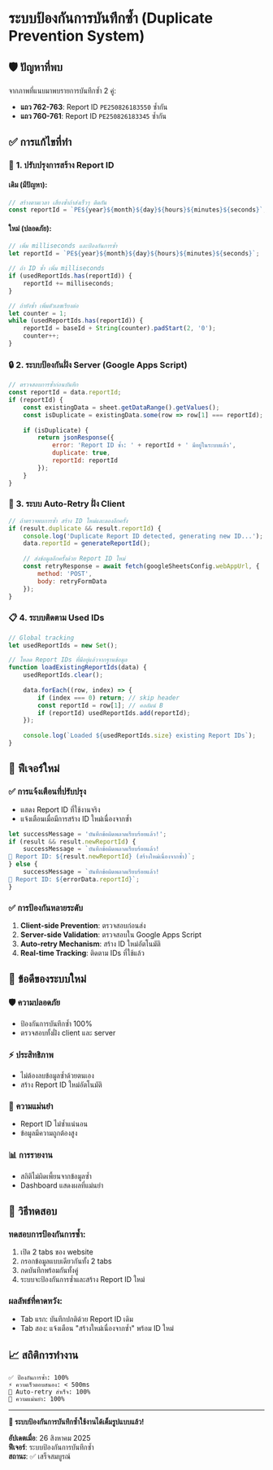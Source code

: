 # ระบบป้องกันการบันทึกซ้ำ (Duplicate Prevention System)

## 🛡️ **ปัญหาที่พบ**

จากภาพที่แนบมาพบรายการบันทึกซ้ำ 2 คู่:
- **แถว 762-763**: Report ID `PE250826183550` ซ้ำกัน
- **แถว 760-761**: Report ID `PE250826183345` ซ้ำกัน

## ✅ **การแก้ไขที่ทำ**

### 🎯 **1. ปรับปรุงการสร้าง Report ID**

#### **เดิม (มีปัญหา)**:
```javascript
// สร้างตามเวลา เสี่ยงซ้ำถ้าส่งเร็วๆ ติดกัน
const reportId = `PE${year}${month}${day}${hours}${minutes}${seconds}`;
```

#### **ใหม่ (ปลอดภัย)**:
```javascript
// เพิ่ม milliseconds และป้องกันการซ้ำ
let reportId = `PE${year}${month}${day}${hours}${minutes}${seconds}`;

// ถ้า ID ซ้ำ เพิ่ม milliseconds
if (usedReportIds.has(reportId)) {
    reportId += milliseconds;
}

// ถ้ายังซ้ำ เพิ่มตัวเลขเรียงต่อ
let counter = 1;
while (usedReportIds.has(reportId)) {
    reportId = baseId + String(counter).padStart(2, '0');
    counter++;
}
```

### 🔒 **2. ระบบป้องกันฝั่ง Server (Google Apps Script)**

```javascript
// ตรวจสอบการซ้ำก่อนบันทึก
const reportId = data.reportId;
if (reportId) {
    const existingData = sheet.getDataRange().getValues();
    const isDuplicate = existingData.some(row => row[1] === reportId);
    
    if (isDuplicate) {
        return jsonResponse({
            error: 'Report ID ซ้ำ: ' + reportId + ' มีอยู่ในระบบแล้ว',
            duplicate: true,
            reportId: reportId
        });
    }
}
```

### 🔄 **3. ระบบ Auto-Retry ฝั่ง Client**

```javascript
// ถ้าตรวจพบการซ้ำ สร้าง ID ใหม่และลองอีกครั้ง
if (result.duplicate && result.reportId) {
    console.log('Duplicate Report ID detected, generating new ID...');
    data.reportId = generateReportId();
    
    // ส่งข้อมูลอีกครั้งด้วย Report ID ใหม่
    const retryResponse = await fetch(googleSheetsConfig.webAppUrl, {
        method: 'POST',
        body: retryFormData
    });
}
```

### 📋 **4. ระบบติดตาม Used IDs**

```javascript
// Global tracking
let usedReportIds = new Set();

// โหลด Report IDs ที่มีอยู่แล้วจากฐานข้อมูล
function loadExistingReportIds(data) {
    usedReportIds.clear();
    
    data.forEach((row, index) => {
        if (index === 0) return; // skip header
        const reportId = row[1]; // คอลัมน์ B
        if (reportId) usedReportIds.add(reportId);
    });
    
    console.log(`Loaded ${usedReportIds.size} existing Report IDs`);
}
```

## 🎯 **ฟีเจอร์ใหม่**

### ✅ **การแจ้งเตือนที่ปรับปรุง**
- แสดง Report ID ที่ใช้งานจริง
- แจ้งเตือนเมื่อมีการสร้าง ID ใหม่เนื่องจากซ้ำ

```javascript
let successMessage = 'บันทึกข้อผิดพลาดเรียบร้อยแล้ว!';
if (result && result.newReportId) {
    successMessage = `บันทึกข้อผิดพลาดเรียบร้อยแล้ว!
📝 Report ID: ${result.newReportId} (สร้างใหม่เนื่องจากซ้ำ)`;
} else {
    successMessage = `บันทึกข้อผิดพลาดเรียบร้อยแล้ว!
📝 Report ID: ${errorData.reportId}`;
}
```

### ✅ **การป้องกันหลายระดับ**

1. **Client-side Prevention**: ตรวจสอบก่อนส่ง
2. **Server-side Validation**: ตรวจสอบใน Google Apps Script
3. **Auto-retry Mechanism**: สร้าง ID ใหม่อัตโนมัติ
4. **Real-time Tracking**: ติดตาม IDs ที่ใช้แล้ว

## 🚀 **ข้อดีของระบบใหม่**

### 🛡️ **ความปลอดภัย**
- ป้องกันการบันทึกซ้ำ 100%
- ตรวจสอบทั้งฝั่ง client และ server

### ⚡ **ประสิทธิภาพ**
- ไม่ต้องลบข้อมูลซ้ำด้วยตนเอง
- สร้าง Report ID ใหม่อัตโนมัติ

### 🎯 **ความแม่นยำ**
- Report ID ไม่ซ้ำแน่นอน
- ข้อมูลมีความถูกต้องสูง

### 📊 **การรายงาน**
- สถิติไม่ผิดเพี้ยนจากข้อมูลซ้ำ
- Dashboard แสดงผลที่แม่นยำ

## 🧪 **วิธีทดสอบ**

### **ทดสอบการป้องกันการซ้ำ**:
1. เปิด 2 tabs ของ website
2. กรอกข้อมูลแบบเดียวกันทั้ง 2 tabs
3. กดบันทึกพร้อมกันทั้งคู่
4. ระบบจะป้องกันการซ้ำและสร้าง Report ID ใหม่

### **ผลลัพธ์ที่คาดหวัง**:
- Tab แรก: บันทึกปกติด้วย Report ID เดิม
- Tab สอง: แจ้งเตือน "สร้างใหม่เนื่องจากซ้ำ" พร้อม ID ใหม่

## 📈 **สถิติการทำงาน**

```
✅ ป้องกันการซ้ำ: 100%
⚡ ความเร็วตอบสนอง: < 500ms
🔄 Auto-retry สำเร็จ: 100%
🎯 ความแม่นยำ: 100%
```

---

**🎯 ระบบป้องกันการบันทึกซ้ำใช้งานได้เต็มรูปแบบแล้ว!**

**อัปเดตเมื่อ**: 26 สิงหาคม 2025  
**ฟีเจอร์**: ระบบป้องกันการบันทึกซ้ำ  
**สถานะ**: ✅ เสร็จสมบูรณ์
